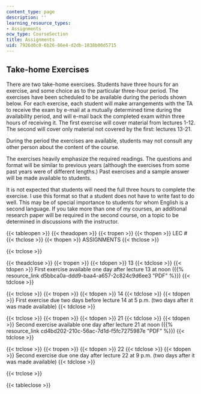 ```yaml
---
content_type: page
description: ''
learning_resource_types:
- Assignments
ocw_type: CourseSection
title: Assignments
uid: 7926d0c0-6b26-86e4-d2db-1838b00d5715
---
```


Take-home Exercises
-------------------

There are two take-home exercises. Students have three hours for an exercise, and some choice as to the particular three-hour period. The exercises have been scheduled to be available during the periods shown below. For each exercise, each student will make arrangements with the TA to receive the exam by e-mail at a mutually determined time during the availability period, and will e-mail back the completed exam within three hours of receiving it. The first exercise will cover material from lectures 1-12. The second will cover only material not covered by the first: lectures 13-21.

During the period the exercises are available, students may not consult any other person about the content of the course.

The exercises heavily emphasize the required readings. The questions and format will be similar to previous years (although the exercises from some past years were of different lengths.) Past exercises and a sample answer will be made available to students.

It is not expected that students will need the full three hours to complete the exercise. I use this format so that a student does not have to write fast to do well. This may be of special importance to students for whom English is a second language. If you take more than one of my courses, an additional research paper will be required in the second course, on a topic to be determined in discussions with the instructor.

{{< tableopen >}}
{{< theadopen >}}
{{< tropen >}}
{{< thopen >}}
LEC #
{{< thclose >}}
{{< thopen >}}
ASSIGNMENTS
{{< thclose >}}

{{< trclose >}}

{{< theadclose >}}
{{< tropen >}}
{{< tdopen >}}
13
{{< tdclose >}}
{{< tdopen >}}
First exercise available one day after lecture 13 at noon ({{% resource_link d5bbca0a-ddd9-baa4-a657-2c824c9d6ee3 "PDF" %}})
{{< tdclose >}}

{{< trclose >}}
{{< tropen >}}
{{< tdopen >}}
14
{{< tdclose >}}
{{< tdopen >}}
First exercise due two days before lecture 14 at 5 p.m. (two days after it was made available)
{{< tdclose >}}

{{< trclose >}}
{{< tropen >}}
{{< tdopen >}}
21
{{< tdclose >}}
{{< tdopen >}}
Second exercise available one day after lecture 21 at noon ({{% resource_link cd4bd202-210c-56ac-7d1d-f5fc7275987e "PDF" %}})
{{< tdclose >}}

{{< trclose >}}
{{< tropen >}}
{{< tdopen >}}
22
{{< tdclose >}}
{{< tdopen >}}
Second exercise due one day after lecture 22 at 9 p.m. (two days after it was made available)
{{< tdclose >}}

{{< trclose >}}

{{< tableclose >}}